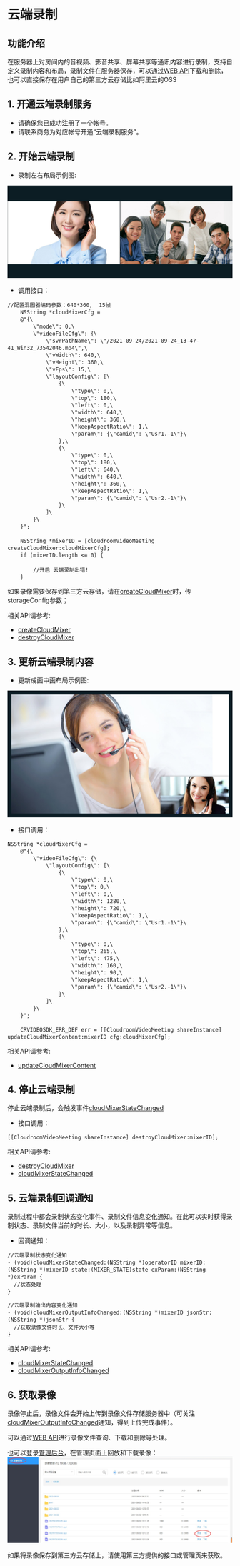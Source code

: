 # 云端录制

## 功能介绍

在服务器上对房间内的音视频、影音共享、屏幕共享等通讯内容进行录制，支持自定义录制内容和布局，录制文件在服务器保存，可以通过[WEB API](/sdk/document/netdisk/netdisk_query?platform=serverside)下载和删除，也可以直接保存在用户自己的第三方云存储比如阿里云的OSS


<h2 id=record_enbale> 1. 开通云端录制服务</h2>

- 请确保您已成功[注册](https://sdk.cloudroom.com/mgr_sdk/register.html)了一个帐号。</br>
- 请联系商务为对应帐号开通“云端录制服务”。

<h2 id=CreateMixer>2. 开始云端录制</h2>

- 录制左右布局示例图:

![左右布局示例图](./images/layout_2.jpg)

- 调用接口：

```  oc
//配置混图器编码参数：640*360,  15帧
    NSString *cloudMixerCfg =
    @"{\
        \"mode\": 0,\
        \"videoFileCfg\": {\
            \"svrPathName\": \"/2021-09-24/2021-09-24_13-47-41_Win32_73542046.mp4\",\
            \"vWidth\": 640,\
            \"vHeight\": 360,\
            \"vFps\": 15,\
            \"layoutConfig\": [\
                {\
                    \"type\": 0,\
                    \"top\": 180,\
                    \"left\": 0,\
                    \"width\": 640,\
                    \"height\": 360,\
                    \"keepAspectRatio\": 1,\
                    \"param\": {\"camid\": \"Usr1.-1\"}\
                },\
                {\
                    \"type\": 0,\
                    \"top\": 180,\
                    \"left\": 640,\
                    \"width\": 640,\
                    \"height\": 360,\
                    \"keepAspectRatio\": 1,\
                    \"param\": {\"camid\": \"Usr2.-1\"}\
                }\
            ]\
        }\
    }";
    
    NSString *mixerID = [cloudroomVideoMeeting createCloudMixer:cloudMixerCfg];
    if (mixerID.length <= 0) {

        //开启 云端录制出错!
    }
```

如果录像需要保存到第三方云存储，请在[createCloudMixer](Apis.md#createCloudMixer)时，传storageConfig参数；

相关API请参考:
+ [createCloudMixer](Apis.md#createCloudMixer)
+ [destroyCloudMixer](Apis.md#destroyCloudMixer)

<h2 id=update>3. 更新云端录制内容</h2>

- 更新成画中画布局示例图:

![画中画布局示例图](./images/layout_overlap.jpg)

- 接口调用：

```oc
NSString *cloudMixerCfg =
    @"{\
        \"videoFileCfg\": {\
            \"layoutConfig\": [\
                {\
                    \"type\": 0,\
                    \"top\": 0,\
                    \"left\": 0,\
                    \"width\": 1280,\
                    \"height\": 720,\
                    \"keepAspectRatio\": 1,\
                    \"param\": {\"camid\": \"Usr1.-1\"}\
                },\
                {\
                    \"type\": 0,\
                    \"top\": 265,\
                    \"left\": 475,\
                    \"width\": 160,\
                    \"height\": 90,\
                    \"keepAspectRatio\": 1,\
                    \"param\": {\"camid\": \"Usr2.-1\"}\
                }\
            ]\
        }\
    }";

    CRVIDEOSDK_ERR_DEF err = [[CloudroomVideoMeeting shareInstance] updateCloudMixerContent:mixerID cfg:cloudMixerCfg];
```

相关API请参考:
+  [updateCloudMixerContent](Apis.md#updateCloudMixerContent)

<h2 id=record_stopSvrMixer>4. 停止云端录制</h2>

停止云端录制后，会触发事件[cloudMixerStateChanged](Apis.md#cloudMixerStateChanged)

- 接口调用：
```oc
[[CloudroomVideoMeeting shareInstance] destroyCloudMixer:mixerID];
```

相关API请参考:
+ [destroyCloudMixer](Apis.md#destroyCloudMixer)</br>
+ [cloudMixerStateChanged](Apis.md#cloudMixerStateChanged)


<h2 id=record_callBack>5. 云端录制回调通知</h2>

录制过程中都会录制状态变化事件、录制文件信息变化通知。在此可以实时获得录制状态、录制文件当前的时长、大小，以及录制异常等信息。

- 回调通知：

```oc
//云端录制状态变化通知
- (void)cloudMixerStateChanged:(NSString *)operatorID mixerID:(NSString *)mixerID state:(MIXER_STATE)state exParam:(NSString *)exParam {
  //状态处理
}

```

```oc
//云端录制输出内容变化通知
- (void)cloudMixerOutputInfoChanged:(NSString *)mixerID jsonStr:(NSString *)jsonStr {
  //获取录像文件时长、文件大小等
}
```


相关API请参考:
+ [cloudMixerStateChanged](Apis.md#cloudMixerStateChanged)
+ [cloudMixerOutputInfoChanged](Apis.md#cloudMixerOutputInfoChanged)

<h2 id=record_getFile>6. 获取录像</h2>

录像停止后，录像文件会开始上传到录像文件存储服务器中（可关注[cloudMixerOutputInfoChanged](Apis.md#cloudMixerOutputInfoChanged)通知，得到上传完成事件）。 

可以通过[WEB API](/sdk/document/netdisk/netdisk_query?platform=serverside)进行录像文件查询、下载和删除等处理。

也可以登录[管理后台](https://sdk.cloudroom.com/mgr_sdk/)，在管理页面上回放和下载录像：
![recordMgr](./images/recordMgr.jpg)

如果将录像保存到第三方云存储上，请使用第三方提供的接口或管理页来获取。

